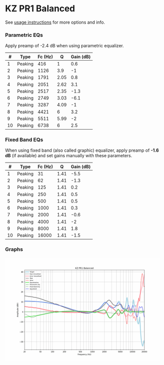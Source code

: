 # KZ PR1 Balanced
See [usage instructions](https://github.com/jaakkopasanen/AutoEq#usage) for more options and info.

### Parametric EQs
Apply preamp of -2.4 dB when using parametric equalizer.

|   # | Type    |   Fc (Hz) |    Q |   Gain (dB) |
|-----|---------|-----------|------|-------------|
|   1 | Peaking |       416 | 1    |         0.6 |
|   2 | Peaking |      1126 | 3.9  |        -1   |
|   3 | Peaking |      1791 | 2.05 |         0.8 |
|   4 | Peaking |      2051 | 2.62 |         3.1 |
|   5 | Peaking |      2517 | 2.35 |        -1.3 |
|   6 | Peaking |      2749 | 3.03 |        -6.1 |
|   7 | Peaking |      3287 | 4.09 |        -1   |
|   8 | Peaking |      4421 | 6    |         3.2 |
|   9 | Peaking |      5511 | 5.99 |        -2   |
|  10 | Peaking |      6738 | 6    |         2.5 |

### Fixed Band EQs
When using fixed band (also called graphic) equalizer, apply preamp of **-1.6 dB** (if available) and set gains manually with these parameters.

|   # | Type    |   Fc (Hz) |    Q |   Gain (dB) |
|-----|---------|-----------|------|-------------|
|   1 | Peaking |        31 | 1.41 |        -5.5 |
|   2 | Peaking |        62 | 1.41 |        -1.3 |
|   3 | Peaking |       125 | 1.41 |         0.2 |
|   4 | Peaking |       250 | 1.41 |         0.5 |
|   5 | Peaking |       500 | 1.41 |         0.5 |
|   6 | Peaking |      1000 | 1.41 |         0.3 |
|   7 | Peaking |      2000 | 1.41 |        -0.6 |
|   8 | Peaking |      4000 | 1.41 |        -2   |
|   9 | Peaking |      8000 | 1.41 |         1.8 |
|  10 | Peaking |     16000 | 1.41 |        -1.5 |

### Graphs
![](./KZ%20PR1%20Balanced.png)
